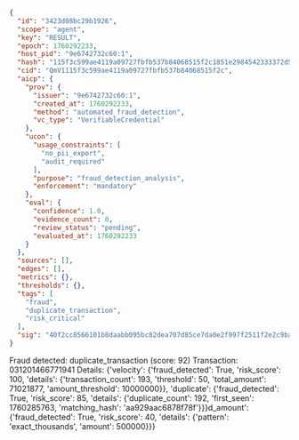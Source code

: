 ```json
{
  "id": "3423d08bc29b1926",
  "scope": "agent",
  "key": "RESULT",
  "epoch": 1760292233,
  "host_pid": "9e6742732c60:1",
  "hash": "115f3c599ae4119a09727fbfb537b84068515f2c1851e2984542333372d508ab",
  "cid": "QmV1115f3c599ae4119a09727fbfb537b84068515f2c",
  "aicp": {
    "prov": {
      "issuer": "9e6742732c60:1",
      "created_at": 1760292233,
      "method": "automated_fraud_detection",
      "vc_type": "VerifiableCredential"
    },
    "ucon": {
      "usage_constraints": [
        "no_pii_export",
        "audit_required"
      ],
      "purpose": "fraud_detection_analysis",
      "enforcement": "mandatory"
    },
    "eval": {
      "confidence": 1.0,
      "evidence_count": 0,
      "review_status": "pending",
      "evaluated_at": 1760292233
    }
  },
  "sources": [],
  "edges": [],
  "metrics": {},
  "thresholds": {},
  "tags": [
    "fraud",
    "duplicate_transaction",
    "risk_critical"
  ],
  "sig": "40f2cc8566101b8daabb095bc82dea707d85ce7da0e2f997f2511f2e2c9ba88d"
}
```

Fraud detected: duplicate_transaction (score: 92)
Transaction: 031201466771941
Details: {'velocity': {'fraud_detected': True, 'risk_score': 100, 'details': {'transaction_count': 193, 'threshold': 50, 'total_amount': 71021877, 'amount_threshold': 10000000}}, 'duplicate': {'fraud_detected': True, 'risk_score': 85, 'details': {'duplicate_count': 192, 'first_seen': 1760285763, 'matching_hash': 'aa929aac6878f78f'}}}d_amount': {'fraud_detected': True, 'risk_score': 40, 'details': {'pattern': 'exact_thousands', 'amount': 500000}}}